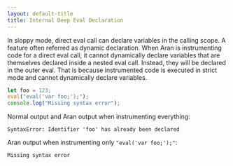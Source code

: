 ```yaml
---
layout: default-title
title: Internal Deep Eval Declaration
---
```


In sloppy mode, direct eval call can declare variables in the calling scope. A feature often referred as dynamic declaration. When Aran is instrumenting code for a direct eval call, it cannot dynamically declare variables that are themselves declared inside a nested eval call. Instead, they will be declared in the outer eval. That is because instrumented code is executed in strict mode and cannot dynamically declare variables.

```js
let foo = 123;
eval("eval('var foo;');");
console.log("Missing syntax error");
```

Normal output and Aran output when instrumenting everything:

```
SyntaxError: Identifier 'foo' has already been declared
```

Aran output when instrumenting only `"eval('var foo;');"`:

```
Missing syntax error
```
